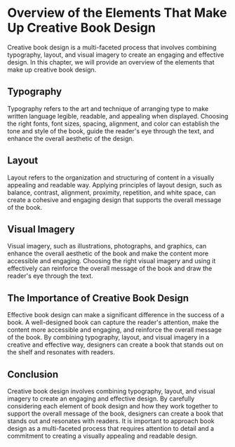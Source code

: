 Overview of the Elements That Make Up Creative Book Design
===================================================================================

Creative book design is a multi-faceted process that involves combining typography, layout, and visual imagery to create an engaging and effective design. In this chapter, we will provide an overview of the elements that make up creative book design.

Typography
----------

Typography refers to the art and technique of arranging type to make written language legible, readable, and appealing when displayed. Choosing the right fonts, font sizes, spacing, alignment, and color can establish the tone and style of the book, guide the reader's eye through the text, and enhance the overall aesthetic of the design.

Layout
------

Layout refers to the organization and structuring of content in a visually appealing and readable way. Applying principles of layout design, such as balance, contrast, alignment, proximity, repetition, and white space, can create a cohesive and engaging design that supports the overall message of the book.

Visual Imagery
--------------

Visual imagery, such as illustrations, photographs, and graphics, can enhance the overall aesthetic of the book and make the content more accessible and engaging. Choosing the right visual imagery and using it effectively can reinforce the overall message of the book and draw the reader's eye through the text.

The Importance of Creative Book Design
--------------------------------------

Effective book design can make a significant difference in the success of a book. A well-designed book can capture the reader's attention, make the content more accessible and engaging, and reinforce the overall message of the book. By combining typography, layout, and visual imagery in a creative and effective way, designers can create a book that stands out on the shelf and resonates with readers.

Conclusion
----------

Creative book design involves combining typography, layout, and visual imagery to create an engaging and effective design. By carefully considering each element of book design and how they work together to support the overall message of the book, designers can create a book that stands out and resonates with readers. It is important to approach book design as a multi-faceted process that requires attention to detail and a commitment to creating a visually appealing and readable design.
